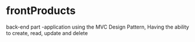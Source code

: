 # frontProducts
back-end part -application using the MVC Design Pattern, Having the ability to create, read, update and delete
